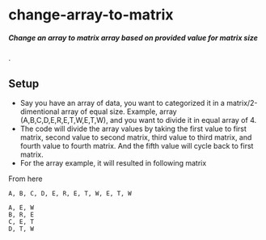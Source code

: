 # change-array-to-matrix
##### _Change an array to matrix array based on provided value for matrix size_
.

## Setup

- Say you have an array of data, you want to categorized it in a matrix/2-dimentional array of equal size.
Example, array (A,B,C,D,E,R,E,T,W,E,T,W), and you want to divide it in equal array of 4.
- The code will divide the array values by taking the first value to first matrix, second value to second matrix, third value to third matrix, and fourth value to fourth matrix. And the fifth value will cycle back to first matrix.
- For the array example, it will resulted in following matrix

From here
```
A, B, C, D, E, R, E, T, W, E, T, W
```
```
A, E, W 
B, R, E 
C, E, T 
D, T, W
```

